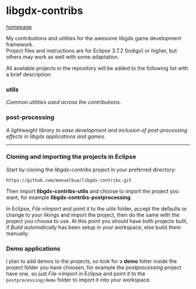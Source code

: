 libgdx-contribs
===============
[homepage](http://manuelbua.github.com/libgdx-contribs/)

My contributions and utilities for the awesome libgdx game development framework.  
Project files and instructions are for Eclipse 3.7.2 (Indigo) or higher, but others may work as well with some adaptation.

All available projects in the repository will be added to the following list with a brief description:

### utils ###
*Common utilities used across the contributions.*

### post-processing ###
*A lightweight library to ease development and inclusion of post-processing effects in libgdx applications and games.*
  
  
***
  
  
### Cloning and importing the projects in Eclipse ###

Start by cloning the *libgdx-contribs* project in your preferred directory:

    https://github.com/manuelbua/libgdx-contribs.git

Then import **libgdx-contribs-utils** and choose to import the project you want, for example **libgdx-contribs-postprocessing**.

In Eclipse, *File->Import* and point it to the *utils* folder, accept the defaults or change to your likings and import the project, then do the same with the project you choose to use.
At this point you should have both projects built, if *Build automatically* has been setup in your workspace, else build them manually.

### Demo applications ###

I plan to add demos to the projects, so look for a **demo** folter inside the project folder you have choosen, for example the *postprocessing* project have one, so just *File->Import* in Eclipse and point it to the `postprocessing/demo` folder to import it into your workspace.
